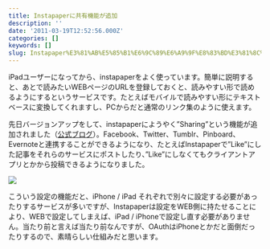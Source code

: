 ```yaml
---
title: Instapaperに共有機能が追加
description: ''
date: '2011-03-19T12:52:56.000Z'
categories: []
keywords: []
slug: Instapaper%E3%81%AB%E5%85%B1%E6%9C%89%E6%A9%9F%E8%83%BD%E3%81%8C%E8%BF%BD%E5%8A%A0
---
```

iPadユーザーになってから、instapaperをよく使っています。簡単に説明すると、あとで読みたいWEBページのURLを登録しておくと、読みやすい形で読めるようにするというサービスです。たとえばモバイルで読みやすい形にテキストベースに変換してくれますし、PCからだと通常のリンク集のように使えます。

先日バージョンアップをして、instapaperにようやく”Sharing”という機能が追加されました（[公式ブログ](http://blog.instapaper.com/post/3772087268)）。Facebook、Twitter、Tumblr、Pinboard、Evernoteと連携することができるようになり、たとえばInstapaperで”Like”にした記事をそれらのサービスにポストしたり、”Like”にしなくてもクライアントアプリとかから投稿できるようになりました。

![](0__gANdUKZL1RhGmBKP.jpg)

こういう設定の機能だと、iPhone / iPad それぞれで別々に設定する必要があったりするサービスが多いですが、Instapaperは設定をWEB側に持たせることにより、WEBで設定してしまえば、iPad / iPhoneで設定し直す必要がありません。当たり前と言えば当たり前なんですが、OAuthはiPhoneとかだと面倒だったりするので、素晴らしい仕組みだと思います。
